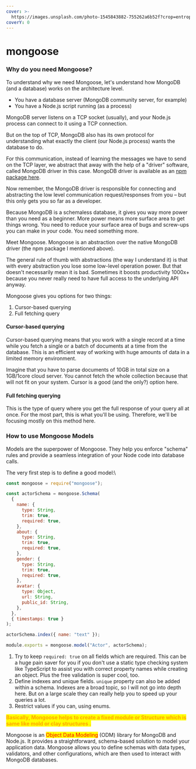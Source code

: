 ```yaml
---
cover: >-
  https://images.unsplash.com/photo-1545843882-755262a6b52f?crop=entropy&cs=srgb&fm=jpg&ixid=M3wxOTcwMjR8MHwxfHNlYXJjaHw2fHxtb25nb29zZXxlbnwwfHx8fDE3MDc5MzUyNTV8MA&ixlib=rb-4.0.3&q=85
coverY: 0
---
```


# mongoose

### Why do you need Mongoose? <a href="#why-do-you-need-mongoose" id="why-do-you-need-mongoose"></a>

To understand why we need Mongoose, let's understand how MongoDB (and a database) works on the architecture level.

* You have a database server (MongoDB community server, for example)
* You have a Node.js script running (as a process)

MongoDB server listens on a TCP socket (usually), and your Node.js process can connect to it using a TCP connection.

But on the top of TCP, MongoDB also has its own protocol for understanding what exactly the client (our Node.js process) wants the database to do.

For this communication, instead of learning the messages we have to send on the TCP layer, we abstract that away with the help of a "driver" software, called MongoDB driver in this case. MongoDB driver is available as an [npm package here](https://www.npmjs.com/package/mongodb).

Now remember, the MongoDB driver is responsible for connecting and abstracting the low level communication request/responses from you – but this only gets you so far as a developer.

Because MongoDB is a schemaless database, it gives you way more power than you need as a beginner. More power means more surface area to get things wrong. You need to reduce your surface area of bugs and screw-ups you can make in your code. You need something more.

Meet Mongoose. Mongoose is an abstraction over the native MongoDB driver (the npm package I mentioned above).

The general rule of thumb with abstractions (the way I understand it) is that with every abstraction you lose some low-level operation power. But that doesn't necessarily mean it is bad. Sometimes it boosts productivity 1000x+ because you never really need to have full access to the underlying API anyway.

Mongoose gives you options for two things:

1. Cursor-based querying
2. Full fetching query

#### Cursor-based querying <a href="#cursor-based-querying" id="cursor-based-querying"></a>

Cursor-based querying means that you work with a single record at a time while you fetch a single or a batch of documents at a time from the database. This is an efficient way of working with huge amounts of data in a limited memory environment.

Imagine that you have to parse documents of 10GB in total size on a 1GB/1core cloud server. You cannot fetch the whole collection because that will not fit on your system. Cursor is a good (and the only?) option here.

#### Full fetching querying <a href="#full-fetching-querying" id="full-fetching-querying"></a>

This is the type of query where you get the full response of your query all at once. For the most part, this is what you'll be using. Therefore, we'll be focusing mostly on this method here.

### How to use Mongoose Models <a href="#how-to-use-mongoose-models" id="how-to-use-mongoose-models"></a>

Models are the superpower of Mongoose. They help you enforce "schema" rules and provide a seamless integration of your Node code into database calls.

The very first step is to define a good model:\


```javascript
const mongoose = require("mongoose");

const actorSchema = mongoose.Schema(
  {
    name: {
      type: String,
      trim: true,
      required: true,
    },
    about: {
      type: String,
      trim: true,
      required: true,
    },
    gender: {
      type: String,
      trim: true,
      required: true,
    },
    avatar: {
      type: Object,
      url: String,
      public_id: String,
    },
  },
  { timestamps: true }
);

actorSchema.index({ name: "text" });

module.exports = mongoose.model("Actor", actorSchema);

```

1. Try to keep `required: true` on all fields which are required. This can be a huge pain saver for you if you don't use a static type checking system like TypeScript to assist you with correct property names while creating an object. Plus the free validation is super cool, too.
2. Define indexes and unique fields. `unique` property can also be added within a schema. Indexes are a broad topic, so I will not go into depth here. But on a large scale they can really help you to speed up your queries a lot.
3. Restrict values if you can, using enums.

<mark style="color:orange;">**Basically, Mongoose helps to create a fixed  module or Structure which is same like mold or clay structures .**</mark>

Mongoose is an <mark style="color:red;">Object Data Modeling</mark> (ODM) library for MongoDB and Node.js. It provides a straightforward, schema-based solution to model your application data. Mongoose allows you to define schemas with data types, validators, and other configurations, which are then used to interact with MongoDB databases.
